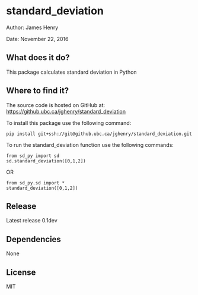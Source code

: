 # standard_deviation

Author: James Henry

Date: November 22, 2016


## What does it do?

This package calculates standard deviation in Python
 
## Where to find it?

The source code is hosted on GitHub at: https://github.ubc.ca/jghenry/standard_deviation

To install this package use the following command:

```
pip install git+ssh://git@github.ubc.ca/jghenry/standard_deviation.git
```

To run the standard_deviation function use the following commands:

```
from sd_py import sd
sd.standard_deviation([0,1,2])
```
OR

```
from sd_py.sd import *
standard_deviation([0,1,2])
```
## Release

Latest release 0.1dev

## Dependencies

None

## License

MIT
